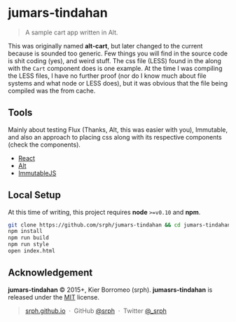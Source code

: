 # jumars-tindahan
> A sample cart app written in Alt.

This was originally named **alt-cart**, but later changed to the current because is sounded too generic. Few things you will find in the source code is shit coding (yes), and weird stuff. The css file (LESS) found in the along with the `Cart` component does is one example. At the time I was compiling the LESS files, I have no further proof (nor do I know much about file systems and what node or LESS does), but it was obvious that the file being compiled was the from cache.

## Tools

Mainly about testing Flux (Thanks, Alt, this was easier with you), Immutable, and also an approach to placing css along with its respective components (check the components).

- [React](https://facebook.github.io/react)
- [Alt](https://alt.js.org)
- [ImmutableJS](https://facebook.github.io/immutable-js)

## Local Setup

At this time of writing, this project requires **node** `>=v0.10` and **npm**.

```bash
git clone https://github.com/srph/jumars-tindahan && cd jumars-tindahan
npm install
npm run build
npm run style
open index.html
```

## Acknowledgement

**jumars-tindahan** © 2015+, Kier Borromeo (srph). **jumasrs-tindahan** is released under the [MIT](mit-license.org) license.

> [srph.github.io](http://srph.github.io) &nbsp;&middot;&nbsp;
> GitHub [@srph](https://github.com/srph) &nbsp;&middot;&nbsp;
> Twitter [@_srph](https://twitter.com/_srph)

